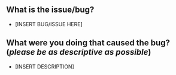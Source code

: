 ## What is the issue/bug?
* [INSERT BUG/ISSUE HERE]

## What were you doing that caused the bug? (*please be as descriptive as possible*)  
* [INSERT DESCRIPTION]
